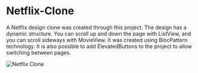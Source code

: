 # Netflix-Clone

A Netflix design clone was created through this project. The design has a dynamic structure. You can scroll up and down the page with ListView, and you can scroll sideways with MovieView. It was created using BlocPattern technology. It is also possible to add ElevatedButtons to the project to allow switching between pages.

![Netflix Clone](https://user-images.githubusercontent.com/62266472/216791907-403b29f9-5c48-4794-b950-d33f489044cd.png)